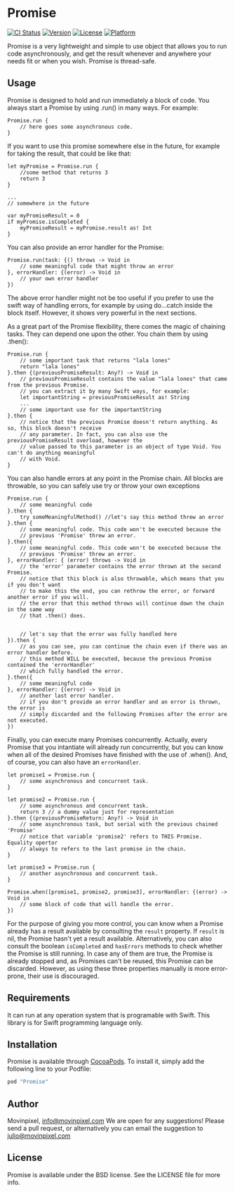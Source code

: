 # Promise

[![CI Status](https://img.shields.io/travis/movinpixel/Promise.svg?style=flat)](https://travis-ci.org/movinpixel/Promise)
[![Version](https://img.shields.io/cocoapods/v/Promise.svg?style=flat)](http://cocoapods.org/pods/Promise)
[![License](https://img.shields.io/cocoapods/l/Promise.svg?style=flat)](http://cocoapods.org/pods/Promise)
[![Platform](https://img.shields.io/cocoapods/p/Promise.svg?style=flat)](http://cocoapods.org/pods/Promise)

Promise is a very lightweight and simple to use object that allows you to run code asynchronously, 
and get the result whenever and anywhere your needs fit or when you wish. Promise is thread-safe.

## Usage
Promise is designed to hold and run immediately a block of code. You always start a Promise by using .run() in many ways. For example:
```
Promise.run {
    // here goes some asynchronous code.
}
```

If you want to use this promise somewhere else in the future, for example for taking the result, that could be like that:
```
let myPromise = Promise.run {
    //some method that returns 3
    return 3
}

...
// somewhere in the future

var myPromiseResult = 0
if myPromise.isCompleted {
    myPromiseResult = myPromise.result as! Int
}
```

You can also provide an error handler for the Promise:
```
Promise.run(task: {() throws -> Void in
    // some meaningful code that might throw an error
}, errorHandler: {(error) -> Void in
    // your own error handler
})
```
The above error handler might not be too useful if you prefer to use the swift way of handling errors, for example by using do...catch inside the block itself.
However, it shows very powerful in the next sections.

As a great part of the Promise flexibility, there comes the magic of chaining tasks. They can depend one upon the other.
You chain them by using .then():
```
Promise.run {
    // some important task that returns "lala lones"
    return "lala lones"
}.then {(previousPromiseResult: Any?) -> Void in
    // previousPromiseResult contains the value "lala lones" that came from the previous Promise.
    // you can extract it by many Swift ways, for example:
    let importantString = previousPromiseResult as! String
    ...
    // some important use for the importantString
}.then {
    // notice that the previous Promise doesn't return anything. As so, this block doesn't receive
    // any parameter. In fact, you can also use the previousPromiseResult overload, however the
    // value passed to this parameter is an object of type Void. You can't do anything meaningful
    // with Void.
}
```

You can also handle errors at any point in the Promise chain. All blocks are throwable, so you can safely use try or throw your own exceptions
```
Promise.run {
    // some meaningful code
}.then {
    try someMeaningfulMethod() //let's say this method threw an error
}.then {
    // some meaningful code. This code won't be executed because the
    // previous 'Promise' threw an error.
}.then({
    // some meaningful code. This code won't be executed because the
    // previous 'Promise' threw an error.
}, errorHandler: { (error) throws -> Void in
    // the 'error' parameter contains the error thrown at the second Promise.
    // notice that this block is also throwable, which means that you if you don't want
    // to make this the end, you can rethrow the error, or forward another error if you will.
    // the error that this method throws will continue down the chain in the same way 
    // that .then() does.


    // let's say that the error was fully handled here
}).then {
    // as you can see, you can continue the chain even if there was an error handler before.
    // this method WILL be executed, because the previous Promise contained the 'errorHandler'
    // which fully handled the error.
}.then({
    // some meaningful code
}, errorHandler: {(error) -> Void in
    // another last error handler.
    // if you don't provide an error handler and an error is thrown, the error is
    // simply discarded and the following Promises after the error are not executed.
})
```

Finally, you can execute many Promises concurrently. Actually, every Promise that you intantiate will already run concurrently,
but you can know when all of the desired Promises have finished with the use of .when(). And, of course, you can also have an `errorHandler`.
```
let promise1 = Promise.run {
    // some asynchronous and concurrent task.
}

let promise2 = Promise.run {
    // some asynchronous and concurrent task.
    return 3 // a dummy value just for representation
}.then {(previousPromiseReturn: Any?) -> Void in
    // some asynchronous task, but serial with the previous chained 'Promise'
    // notice that variable 'promise2' refers to THIS Promise. Equality opertor
    // always to refers to the last promise in the chain.
}

let promise3 = Promise.run {
    // another asynchronous and concurrent task.
}

Promise.when([promise1, promise2, promise3], errorHandler: {(error) -> Void in
    // some block of code that will handle the error.
})
```

For the purpose of giving you more control, you can know when a Promise already has a result available by consulting the `result` property.
If `result` is nil, the Promise hasn't yet a result available.
Alternatively, you can also consult the boolean `isCompleted` and `hasErrors` methods to check whether the Promise is still running.
In case any of them are true, the Promise is already stopped and, as Promises can't be reused, this Promise can be discarded.
However, as using these three properties manually is more error-prone, their use is discouraged.

## Requirements

It can run at any operation system that is programable with Swift. This library is for Swift programming language only.

## Installation

Promise is available through [CocoaPods](http://cocoapods.org). To install
it, simply add the following line to your Podfile:

```ruby
pod "Promise"
```

## Author

Movinpixel, info@movinpixel.com
We are open for any suggestions! Please send a pull request, or alternatively you can email the suggestion to julio@movinpixel.com

## License

Promise is available under the BSD license. See the LICENSE file for more info.
